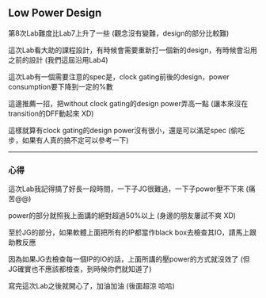 ## Low Power Design

第8次Lab難度比Lab7上升了一些 (觀念沒有變難，design的部分比較難)

這次Lab看大助的課程設計，有時候會需要重新打一個新的design，有時候會沿用之前的設計 (我們這屆沿用Lab4)

這次Lab有一個需要注意的spec是，clock gating前後的design，power consumption要下降到一定的%數

這邊推薦一招，把without clock gating的design power弄高一點 (讓本來沒在transition的DFF動起來 XD)

這樣就算有clock gating的design power沒有很小，還是可以滿足spec (偷吃步，如果有人真的搞不定可以參考一下)

----------------------------------------------------------------------------------------------

### **心得**

這次Lab我記得搞了好長一段時間，一下子JG很難過，一下子power壓不下來 (痛苦@@)

power的部分就照我上面講的絕對超過50%以上 (身邊的朋友屢試不爽 XD)

至於JG的部分，如果軟體上面把所有的IP都當作black box去檢查其IO，請馬上跟助教反應

因為如果JG去檢查每一個IP的IO的話，上面所講的壓power的方式就沒效了 (但JG確實也不應該都檢查，到時候你們就知道了)

寫完這次Lab之後就開心了，加油加油 (後面超涼 哈哈)


